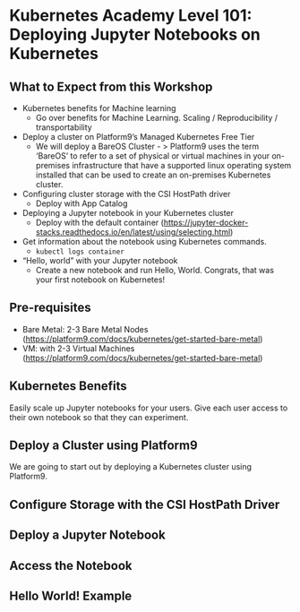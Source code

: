 # Kubernetes Academy Level 101: Deploying Jupyter Notebooks on Kubernetes

## What to Expect from this Workshop

- Kubernetes benefits for Machine learning
  - Go over benefits for Machine Learning. Scaling / Reproducibility / transportability
- Deploy a cluster on Platform9’s Managed Kubernetes Free Tier
  - We will deploy a BareOS Cluster
        - > Platform9 uses the term ‘BareOS’ to refer to a set of physical or virtual machines in your on-premises infrastructure that have a supported linux operating system installed that can be used to create an on-premises Kubernetes cluster.
- Configuring cluster storage with the CSI HostPath driver
  - Deploy with App Catalog
- Deploying a Jupyter notebook in your Kubernetes cluster
  - Deploy with the default container (<https://jupyter-docker-stacks.readthedocs.io/en/latest/using/selecting.html>)
- Get information about the notebook using Kubernetes commands.
  - `kubectl logs container`
- “Hello, world” with your Jupyter notebook
  - Create a new notebook and run Hello, World. Congrats, that was your first notebook on Kubernetes! 

## Pre-requisites

- Bare Metal: 2-3 Bare Metal Nodes (<https://platform9.com/docs/kubernetes/get-started-bare-metal>)
- VM: with 2-3 Virtual Machines (<https://platform9.com/docs/kubernetes/get-started-bare-metal>)

## Kubernetes Benefits

Easily scale up Jupyter notebooks for your users. Give each user access to their own notebook so that they can experiment.

## Deploy a Cluster using Platform9

We are going to start out by deploying a Kubernetes cluster using Platform9.

## Configure Storage with the CSI HostPath Driver

## Deploy a Jupyter Notebook

## Access the Notebook

## Hello World! Example
